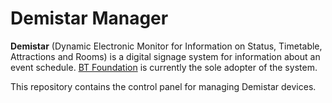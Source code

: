 # Demistar Manager
**Demistar** (Dynamic Electronic Monitor for Information on Status, Timetable, Attractions and Rooms) is a digital signage system for information about an event schedule. [BT Foundation](https://fundacjabt.eu/) is currently the sole adopter of the system.

This repository contains the control panel for managing Demistar devices.

